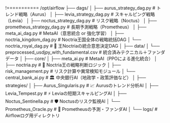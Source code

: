 !===========
/opt/airflow
├── dags/
│   ├── aurus_strategy_dag.py               # トレンド戦略（Aurus）
│   ├── levia_strategy_dag.py               # スキャルピング戦略（Levia）
│   ├── noctus_strategy_dag.py              # リスク戦略（Noctus）
│   ├── prometheus_strategy_dag.py          # 長期予測戦略（Prometheus）
│   ├── meta_ai_dag.py                      # MetaAI（意思統合 or 強化学習）
│   ├── noctria_kingdom_dag.py              # Noctria王国全体の戦略統括DAG
│   └── noctria_royal_dag.py                # 👑 王Noctriaの統合意思決定DAG
│
├── data/
│   └── preprocessed_usdjpy_with_fundamental.csv  # 統合済みテクニカル＋ファンダデータ
│
├── core/
│   ├── meta_ai.py                          # MetaAI（PPOによる進化統合）
│   ├── noctria.py                          # 👑 Noctria王の戦略判断ロジック
│   ├── risk_management.py                  # リスク計算や異常検知モジュール
│   └── central_bank_ai.py                  # 🏛️ 中央銀行AI（地政学・政策評価など）
│
├── strategies/
│   ├── Aurus_Singularis.py                 # 📈 Aurusのトレンド分析AI
│   ├── Levia_Tempest.py                    # ⚡ Leviaの短期スキャルピングAI
│   ├── Noctus_Sentinella.py                # 🛡️ Noctusのリスク監視AI
│   └── Prometheus_Oracle.py               # 🔮 Prometheusの予測・ファンダAI
│
└── logs/                                   # Airflowログ用ディレクトリ
